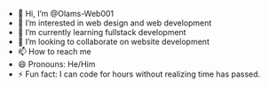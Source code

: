 - 👋 Hi, I’m @Olams-Web001
- 👀 I’m interested in web design and web development
- 🌱 I’m currently learning fullstack development 
- 💞️ I’m looking to collaborate on website development 
- 📫 How to reach me 
- 😄 Pronouns: He/Him
- ⚡ Fun fact: I can code for hours without realizing time has passed.

<!---
Olams-Web001/Olams-Web001 is a ✨ special ✨ repository because its `README.md` (this file) appears on your GitHub profile.
You can click the Preview link to take a look at your changes.
--->
